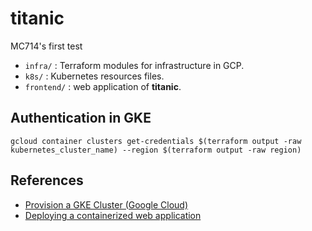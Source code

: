 # titanic
MC714's first test

- `infra/` : Terraform modules for infrastructure in GCP.
- `k8s/` : Kubernetes resources files.
- `frontend/` : web application of **titanic**.

## Authentication in GKE
`gcloud container clusters get-credentials $(terraform output -raw kubernetes_cluster_name) --region $(terraform output -raw region)`

## References
- [Provision a GKE Cluster (Google Cloud)](https://learn.hashicorp.com/tutorials/terraform/gke)
- [Deploying a containerized web application](https://cloud.google.com/kubernetes-engine/docs/tutorials/hello-app)